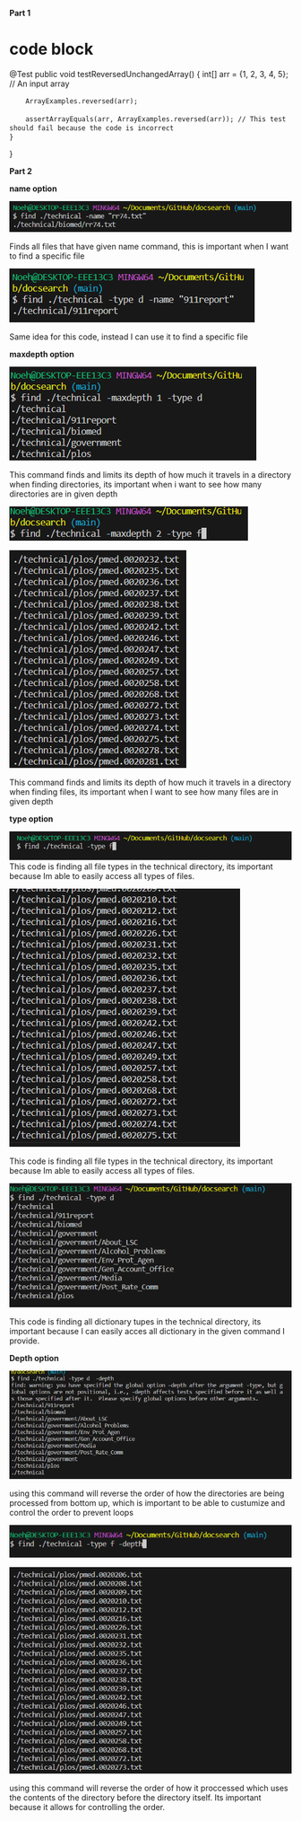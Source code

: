 **Part 1**

# code block
@Test
    public void testReversedUnchangedArray() {
        int[] arr = {1, 2, 3, 4, 5}; // An input array

        ArrayExamples.reversed(arr);

        assertArrayEquals(arr, ArrayExamples.reversed(arr)); // This test should fail because the code is incorrect
    }
}



**Part 2**

**name option**


![Image](name-example1.png)


Finds all files that have given name command, this is important when I want to find a specific file

![Image](name_directories_code.png)


Same idea for this code, instead I can use it to find a specific file 

**maxdepth option**


![Image](maxdepth_1.png)

This command finds and limits its depth of how much it travels in a directory when finding directories, its important when i want to see how many directories are in given depth 

![Image](maxdepth_2code.png)


![Image](maxdepth_2output.png)


This command finds and limits its depth of how much it travels in a directory when finding files, its important when I want to see how many files are in given depth 


**type option**


![Image](type_file_code.png)
This code is finding all file types in the technical directory, its important because Im able to easily access all types of files.

![Image](type_file_output.png)


This code is finding all file types in the technical directory, its important because Im able to easily access all types of files.


![Image](type_dic.png)


This code is finding all dictionary tupes in the technical directory, its important because I can easily acces all dictionary in the given command I provide.

**Depth option**

![Image](depth_dic.png)

using this command will reverse the order of how the directories are being processed from bottom up, which is important to be able to custumize and control the order to prevent loops

![Image](depth-files.png)




![Image](depth-filesout.png)

using this command will reverse the order of how it proccessed which uses the contents of the directory before the directory itself. Its important because it allows for controlling the order.
